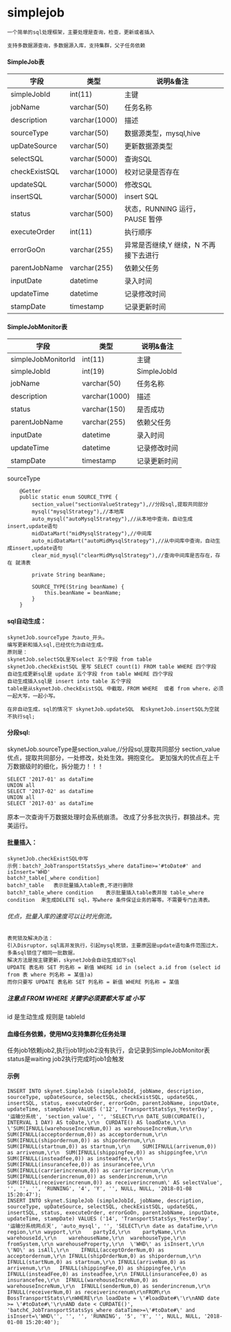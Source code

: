 # simplejob
```
一个简单的sql处理框架，主要处理是查询，检查，更新或者插入

支持多数据源查询，多数据源入库，支持集群，父子任务依赖
```
#### SimpleJob表

|字段|类型|说明&备注|
|--------| --------|--------|
|simpleJobId|int(11)|主键|
|jobName|varchar(50)|任务名称|
|description|varchar(1000)|描述|
|sourceType|varchar(50)|数据源类型，mysql,hive|
|upDateSource|varchar(50)|更新数据源类型|
|selectSQL|varchar(5000)|查询SQL|
|checkExistSQL|varchar(1000)|校对记录是否存在|
|updateSQL|varchar(5000)|修改SQL|
|insertSQL|varchar(5000)|insert SQL|
|status|varchar(500)|状态，RUNNING 运行，PAUSE 暂停|
|executeOrder|int(11)|执行顺序|
|errorGoOn|varchar(255)|异常是否继续,Y 继续，N 不再接下去进行|
|parentJobName|varchar(255)|依赖父任务|
|inputDate|datetime|录入时间|
|updateTime|datetime|记录修改时间|
|stampDate|timestamp|记录更新时间|

#### SimpleJobMonitor表

|字段| 类型|说明&备注 |
|-------- | -------- | -------- |
|simpleJobMonitorId|int(11)|主键|
|simpleJobId|int(19)|SimpleJobId|
|jobName|varchar(50)|任务名称|
|description|varchar(1000)|描述|
|status|varchar(150)|是否成功|
|parentJobName|varchar(255)|依赖父任务|
|inputDate|datetime|录入时间|
|updateTime|datetime|记录修改时间|
|stampDate|timestamp|记录更新时间|


sourceType

```
    @Getter
    public static enum SOURCE_TYPE {
        section_value("sectionValueStrategy"),//分段sql,提取共同部分
        mysql("mysqlStrategy"),//本地库
        auto_mysql("autoMysqlStrategy"),//从本地中查询，自动生成insert,update语句
        midDataMart("midMysqlStrategy"),//中间库
        auto_midDataMart("autoMidMysqlStrategy"),//从中间库中查询，自动生成insert,update语句
        clear_mid_mysql("clearMidMysqlStrategy"),//查询中间库是否存在，存在 就清表

        private String beanName;

        SOURCE_TYPE(String beanName) {
            this.beanName = beanName;
        }
    }
```

#### sql自动生成：
```
skynetJob.sourceType 为auto_开头。
编写更新和插入sql,已经优化为自动生成。
原则是：
skynetJob.selectSQL里写select 五个字段 from table
skynetJob.checkExistSQL 里写 SELECT count(1) FROM table WHERE 四个字段
自动生成更新sql是 update 五个字段 from table WHERE 四个字段
自动生成插入sql是 insert into table 五个字段
table是从skynetJob.checkExistSQL 中截取，FROM WHERE  或者 from where，必须一起大写，一起小写。

在非自动生成，sql的情况下 skynetJob.updateSQL  和skynetJob.insertSQL为空就不执行sql;
```
#### 分段sql:
skynetJob.sourceType是section_value,//分段sql,提取共同部分
section_value优点，提取共同部分，一处修改，处处生效。拥抱变化。
更加强大的优点在上千万数据级时的细化，拆分能力！！！
```
SELECT '2017-01' as dataTime
UNION all
SELECT '2017-02' as dataTime
UNION all
SELECT '2017-03' as dataTime
```
原本一次查询千万数据处理时会系统崩溃。
改成了分多批次执行，群狼战术。完美运行。

#### 批量插入：
```
skynetJob.checkExistSQL中写
示例：batch?_JobTransportStatsSys_where dataTime>='#toDate#' and isInsert='WHD'
batch?_table[_where condition]
batch?_table   表示批量插入table表,不进行删除
batch?_table_where condition    表示批量插入table表并按 table_where condition  来生成DELETE sql，写where 条件保证业务的幂等。不需要专门去清表。
```
###### 优点，批量入库的速度可以让时光倒流。
```
表死锁及解决办法：
引入Disruptor，sql高并发执行，引起mysql死锁，主要原因是update语句条件范围过大，多条sql锁住了相同一批数据，
解决方法是按主键更新，skynetJob会自动生成如下sql
UPDATE 表名称 SET 列名称 = 新值 WHERE id in (select a.id from (select id from 表 where 列名称 = 某值)a)
而你只要写 UPDATE 表名称 SET 列名称 = 新值 WHERE 列名称 = 某值
```
##### 注意点   FROM   WHERE  关键字必须要都大写 或 小写
id 是生动生成 规则是  tableId

#### 血缘任务依赖，使用MQ支持集群化任务处理
任务job1依赖job2,执行job1时job2没有执行，会记录到SimpleJobMonitor表status是waiting
job2执行完成时job1会触发

#### 示例

```
INSERT INTO skynet.SimpleJob (simpleJobId, jobName, description, sourceType, upDateSource, selectSQL, checkExistSQL, updateSQL, insertSQL, status, executeOrder, errorGoOn, parentJobName, inputDate, updateTime, stampDate) VALUES ('12', 'TransportStatsSys_YesterDay', '运输分系统', 'section_value', '', 'SELECT\r\n	DATE_SUB(CURDATE(), INTERVAL 1 DAY) AS toDate,\r\n	CURDATE() AS loadDate,\r\n	\'SUM(IFNULL(warehouseIncreNum,0)) as warehouseIncreNum,\r\n	SUM(IFNULL(acceptordernum,0)) as acceptordernum,\r\n	SUM(IFNULL(shipordernum,0)) as shipordernum,\r\n	SUM(IFNULL(startnum,0)) as startnum,\r\n	SUM(IFNULL(arrivenum,0)) as arrivenum,\r\n	SUM(IFNULL(shippingfee,0)) as shippingfee,\r\n	SUM(IFNULL(insteadfee,0)) as insteadfee,\r\n	SUM(IFNULL(insurancefee,0)) as insurancefee,\r\n	SUM(IFNULL(carrierincrenum,0)) as carrierincrenum,\r\n	SUM(IFNULL(senderincrenum,0)) as senderincrenum,\r\n	SUM(IFNULL(receiverincrenum,0)) as receiverincrenum\' AS selectValue', '', '', '', 'RUNNING', '4', 'Y', '', NULL, NULL, '2018-01-08 15:20:47');
INSERT INTO skynet.SimpleJob (simpleJobId, jobName, description, sourceType, upDateSource, selectSQL, checkExistSQL, updateSQL, insertSQL, status, executeOrder, errorGoOn, parentJobName, inputDate, updateTime, stampDate) VALUES ('14', 'TransportStatsSys_YesterDay', '运输分系统网点天', 'auto_mysql', '', 'SELECT\r\n	date as dataTime,\r\n	region,\r\n	wayport,\r\n	partyId,\r\n	partyName,\r\n	warehouseId,\r\n	warehouseName,\r\n	warehouseType,\r\n	fromSystem,\r\n	warehouseProperty,\r\n	\'WHD\' as isInsert,\r\n	\'NO\' as isAll,\r\n	IFNULL(acceptOrderNum,0) as acceptordernum,\r\n	IFNULL(shipOrderNum,0) as shipordernum,\r\n	IFNULL(startNum,0) as startnum,\r\n	IFNULL(arriveNum,0) as arrivenum,\r\n	IFNULL(shippingFee,0) as shippingfee,\r\n	IFNULL(insteadFee,0) as insteadfee,\r\n	IFNULL(insuranceFee,0) as insurancefee,\r\n  IFNULL(warehouseIncreNum,0) as warehouseIncreNum,\r\n  IFNULL(senderNum,0) as senderincrenum,\r\n  IFNULL(receiverNum,0) as receiverincrenum\r\nFROM\r\n	BossTransportStats\r\nWHERE\r\n	loadDate = \'#loadDate#\'\r\nAND date >= \'#toDate#\'\r\nAND date < CURDATE()', 'batch€_JobTransportStatsSys_where dataTime>=\'#toDate#\' and isInsert=\'WHD\'', '', '', 'RUNNING', '5', 'Y', '', NULL, NULL, '2018-01-08 15:20:40');
```
